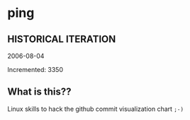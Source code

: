# ping

## HISTORICAL ITERATION
2006-08-04

Incremented: 3350

## What is this?? 
Linux skills to hack the github commit visualization chart `;-)`
